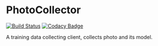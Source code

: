 # PhotoCollector
[![Build Status](https://travis-ci.org/CXXT-Projects/PhotoCollector.svg?branch=master)](https://travis-ci.org/CXXT-Projects/PhotoCollector) [![Codacy Badge](https://api.codacy.com/project/badge/Grade/e24719abbdcd44879eac4482891707f7)](https://www.codacy.com/app/huangyz0918/PhotoCollector?utm_source=github.com&amp;utm_medium=referral&amp;utm_content=CXXT-Projects/PhotoCollector&amp;utm_campaign=Badge_Grade)

A training data collecting client, collects photo and its model.
